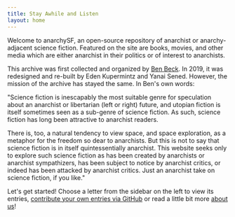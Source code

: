 ```yaml
---
title: Stay Awhile and Listen
layout: home
---
```

Welcome to anarchySF, an open-source repository of anarchist or anarchy-adjacent science fiction. Featured on the site are books, movies, and other media which are either anarchist in their politics or of interest to anarchists.

This archive was first collected and organized by [Ben Beck](http://benbeck.co.uk). In 2019, it was redesigned and re-built by Eden Kupermintz and Yanai Sened. However, the mission of the archive has stayed the same. In Ben's own words:

"Science fiction is inescapably the most suitable genre for speculation about an anarchist or libertarian (left or right) future, and utopian fiction is itself sometimes seen as a sub-genre of science fiction. As such, science fiction has long been attractive to anarchist readers.

There is, too, a natural tendency to view space, and space exploration, as a metaphor for the freedom so dear to anarchists. But this is not to say that science fiction is in itself quintessentially anarchist. This website seeks only to explore such science fiction as has been created by anarchists or anarchist sympathizers, has been subject to notice by anarchist critics, or indeed has been attacked by anarchist critics. Just an anarchist take on science fiction, if you like."

<div class="glowbox"> Let's get started! Choose a letter from the sidebar on the left to view its entries, <a href="https://github.com/EdenKupe/anarchysf">contribute your own entries via GitHub</a> or read a little bit more <a href="about.html">about us</a>!</div>

